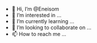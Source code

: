 - 👋 Hi, I’m @Eneisom
- 👀 I’m interested in ...
- 🌱 I’m currently learning ...
- 💞️ I’m looking to collaborate on ...
- 📫 How to reach me ...

<!---
Eneisom/Eneisom is a ✨ special ✨ repository because its `README.md` (this file) appears on your GitHub profile.
You can click the Preview link to take a look at your changes.
--->
